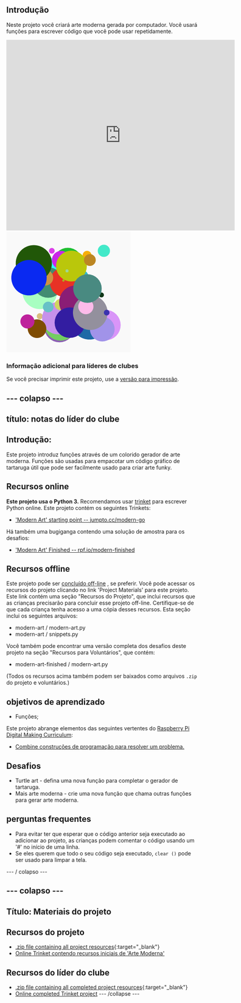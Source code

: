 ## Introdução

Neste projeto você criará arte moderna gerada por computador. Você usará funções para escrever código que você pode usar repetidamente.

<div class="trinket">
  <iframe src="https://trinket.io/embed/python/47bbc2fc2b?outputOnly=true&start=result" width="600" height="500" frameborder="0" marginwidth="0" marginheight="0" allowfullscreen>
  </iframe>
  <img src="images/modern-finished.png">
</div>

### Informação adicional para líderes de clubes

Se você precisar imprimir este projeto, use a [versão para impressão](https://projects.raspberrypi.org/en/projects/modern-art/print).

## \--- colapso \---

## título: notas do líder do clube

## Introdução:

Este projeto introduz funções através de um colorido gerador de arte moderna. Funções são usadas para empacotar um código gráfico de tartaruga útil que pode ser facilmente usado para criar arte funky.

## Recursos online

**Este projeto usa o Python 3.** Recomendamos usar [trinket](https://trinket.io/) para escrever Python online. Este projeto contém os seguintes Trinkets:

* ['Modern Art' starting point -- jumpto.cc/modern-go](http://jumpto.cc/modern-go)

Há também uma bugiganga contendo uma solução de amostra para os desafios:

* ['Modern Art' Finished -- rpf.io/modern-finished](https://rpf.io/modern-finished)

## Recursos offline

Este projeto pode ser [concluído off-line](https://www.codeclubprojects.org/en-GB/resources/python-working-offline/) , se preferir. Você pode acessar os recursos do projeto clicando no link 'Project Materials' para este projeto. Este link contém uma seção "Recursos do Projeto", que inclui recursos que as crianças precisarão para concluir esse projeto off-line. Certifique-se de que cada criança tenha acesso a uma cópia desses recursos. Esta seção inclui os seguintes arquivos:

* modern-art / modern-art.py
* modern-art / snippets.py

Você também pode encontrar uma versão completa dos desafios deste projeto na seção "Recursos para Voluntários", que contém:

* modern-art-finished / modern-art.py

(Todos os recursos acima também podem ser baixados como arquivos `.zip` do projeto e voluntários.)

## objetivos de aprendizado

* Funções;

Este projeto abrange elementos das seguintes vertentes do [Raspberry Pi Digital Making Curriculum](http://rpf.io/curriculum):

* [Combine construções de programação para resolver um problema.](https://www.raspberrypi.org/curriculum/programming/builder)

## Desafios

* Turtle art - defina uma nova função para completar o gerador de tartaruga.
* Mais arte moderna - crie uma nova função que chama outras funções para gerar arte moderna.

## perguntas frequentes

* Para evitar ter que esperar que o código anterior seja executado ao adicionar ao projeto, as crianças podem comentar o código usando um '#' no início de uma linha.
* Se eles querem que todo o seu código seja executado, `clear ()` pode ser usado para limpar a tela. 

\--- / colapso \---

## \--- colapso \---

## Título: Materiais do projeto

## Recursos do projeto

* [.zip file containing all project resources](http://rpf.io/p/en/modern-art-go){:target="_blank"}
* [Online Trinket contendo recursos iniciais de 'Arte Moderna'](http://jumpto.cc/modern-go)

## Recursos do líder do clube

* [.zip file containing all completed project resources](http://rpf.io/p/en/modern-art-get){:target="_blank"}
* [Online completed Trinket project](https://trinket.io/python/47bbc2fc2b) \--- /collapse \---